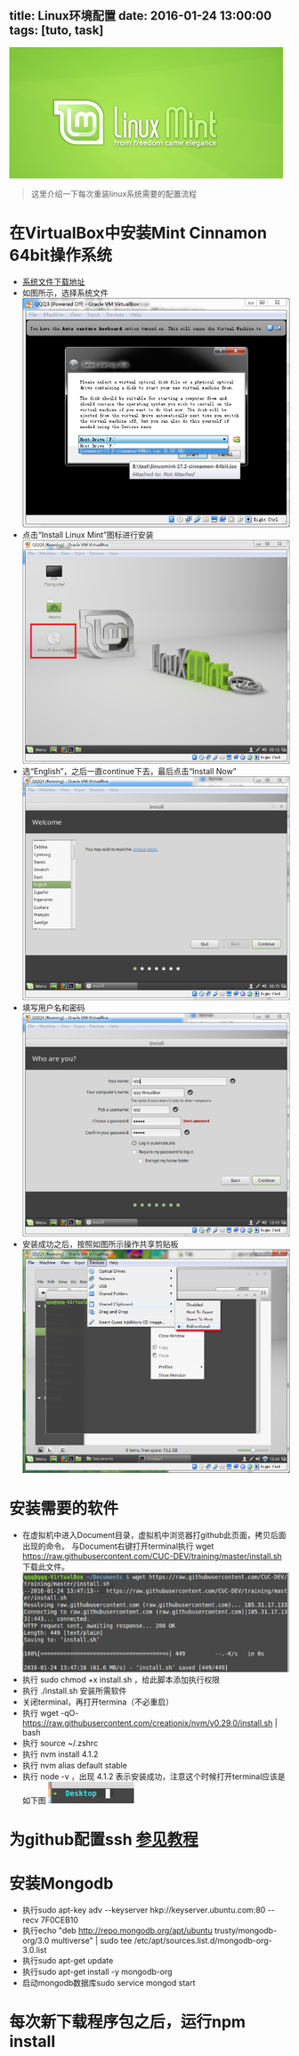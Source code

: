 title: Linux环境配置
date: 2016-01-24 13:00:00
tags: [tuto, task]
---
![Linux环境配置](/img/linux/linux.png)
>这里介绍一下每次重装linux系统需要的配置流程

# 在VirtualBox中安装Mint Cinnamon 64bit操作系统
 - [系统文件下载地址](http://www.linuxmint.com/index.php)
 - 如图所示，选择系统文件
   ![](/img/linux/linux1.png)
 - 点击“Install Linux Mint”图标进行安装
   ![](/img/linux/linux2.png)
 - 选“English”，之后一直continue下去，最后点击“Install Now”
   ![](/img/linux/linux3.png)
 - 填写用户名和密码
   ![](/img/linux/linux4.png)
 - 安装成功之后，按照如图所示操作共享剪贴板
   ![](/img/linux/linux5.png)
# 安装需要的软件
 - 在虚拟机中进入Document目录，虚拟机中浏览器打github此页面，拷贝后面出现的命令。 与Document右键打开terminal执行 wget https://raw.githubusercontent.com/CUC-DEV/training/master/install.sh 下载此文件。
   ![](/img/linux/linux6.png)
 - 执行 sudo chmod +x install.sh ，给此脚本添加执行权限
 - 执行 ./install.sh 安装所需软件
 - 关闭terminal，再打开termina（不必重启）
 - 执行 wget -qO- https://raw.githubusercontent.com/creationix/nvm/v0.29.0/install.sh | bash 
 - 执行 source ~/.zshrc  
 - 执行 nvm install 4.1.2 
 - 执行 nvm alias default stable
 - 执行 node -v ，出现 4.1.2 表示安装成功，注意这个时候打开terminal应该是如下图
   ![](/img/linux/linux7.png)
# 为github配置ssh [参见教程](http://segmentfault.com/a/1190000002645623)
# 安装Mongodb
 - 执行sudo apt-key adv --keyserver hkp://keyserver.ubuntu.com:80 --recv 7F0CEB10
 - 执行echo "deb http://repo.mongodb.org/apt/ubuntu trusty/mongodb-org/3.0 multiverse" | sudo tee /etc/apt/sources.list.d/mongodb-org-3.0.list
 - 执行sudo apt-get update
 - 执行sudo apt-get install -y mongodb-org
 - 启动mongodb数据库sudo service mongod start
# 每次新下载程序包之后，运行npm install
